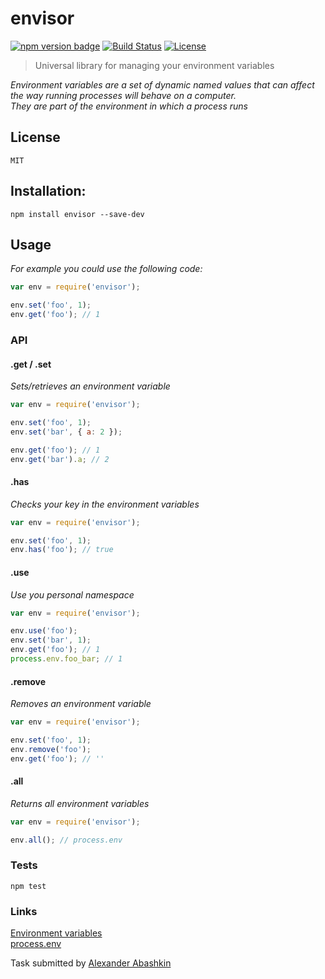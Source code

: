 # envisor

[![npm version badge](https://img.shields.io/npm/v/envisor.svg)](https://www.npmjs.org/package/envisor)
[![Build Status](https://travis-ci.org/monolithed/envisor.png)](https://travis-ci.org/monolithed/envisor)
[![License](https://img.shields.io/badge/license-MIT-brightgreen.svg)](LICENSE.txt)


> Universal library for managing your environment variables


*Environment variables are a set of dynamic named values that can affect the way running processes will behave on a computer. <br />
They are part of the environment in which a process runs*


## License
	MIT


## Installation:

```shell
npm install envisor --save-dev
```


## Usage
*For example you could use the following code:*

```js
var env = require('envisor');

env.set('foo', 1);
env.get('foo'); // 1

```

### API

#### .get / .set

*Sets/retrieves an environment variable*

```js
var env = require('envisor');

env.set('foo', 1);
env.set('bar', { a: 2 });

env.get('foo'); // 1
env.get('bar').a; // 2
```

#### .has

*Checks your key in the environment variables*

```js
var env = require('envisor');

env.set('foo', 1);
env.has('foo'); // true
```


#### .use

*Use you personal namespace*

```js
var env = require('envisor');

env.use('foo');
env.set('bar', 1);
env.get('foo'); // 1
process.env.foo_bar; // 1
```


#### .remove

*Removes an environment variable*

```js
var env = require('envisor');

env.set('foo', 1);
env.remove('foo');
env.get('foo'); // ''
```

#### .all

*Returns all environment variables*

```js
var env = require('envisor');

env.all(); // process.env
```


### Tests

```
npm test
```


### Links
[Environment variables](http://en.wikipedia.org/wiki/Environment_variable) <br />
[process.env](https://nodejs.org/api/process.html#process_process_env)


Task submitted by [Alexander Abashkin](https://github.com/monolithed)
